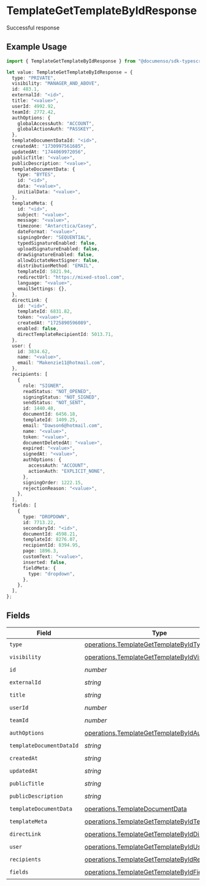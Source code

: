 # TemplateGetTemplateByIdResponse

Successful response

## Example Usage

```typescript
import { TemplateGetTemplateByIdResponse } from "@documenso/sdk-typescript/models/operations";

let value: TemplateGetTemplateByIdResponse = {
  type: "PRIVATE",
  visibility: "MANAGER_AND_ABOVE",
  id: 483.1,
  externalId: "<id>",
  title: "<value>",
  userId: 4992.92,
  teamId: 2772.42,
  authOptions: {
    globalAccessAuth: "ACCOUNT",
    globalActionAuth: "PASSKEY",
  },
  templateDocumentDataId: "<id>",
  createdAt: "1730997561685",
  updatedAt: "1744069972056",
  publicTitle: "<value>",
  publicDescription: "<value>",
  templateDocumentData: {
    type: "BYTES",
    id: "<id>",
    data: "<value>",
    initialData: "<value>",
  },
  templateMeta: {
    id: "<id>",
    subject: "<value>",
    message: "<value>",
    timezone: "Antarctica/Casey",
    dateFormat: "<value>",
    signingOrder: "SEQUENTIAL",
    typedSignatureEnabled: false,
    uploadSignatureEnabled: false,
    drawSignatureEnabled: false,
    allowDictateNextSigner: false,
    distributionMethod: "EMAIL",
    templateId: 5821.94,
    redirectUrl: "https://mixed-stool.com",
    language: "<value>",
    emailSettings: {},
  },
  directLink: {
    id: "<id>",
    templateId: 6831.82,
    token: "<value>",
    createdAt: "1725890596089",
    enabled: false,
    directTemplateRecipientId: 5013.71,
  },
  user: {
    id: 3834.62,
    name: "<value>",
    email: "Makenzie11@hotmail.com",
  },
  recipients: [
    {
      role: "SIGNER",
      readStatus: "NOT_OPENED",
      signingStatus: "NOT_SIGNED",
      sendStatus: "NOT_SENT",
      id: 1440.48,
      documentId: 6456.18,
      templateId: 1409.25,
      email: "Dawson6@hotmail.com",
      name: "<value>",
      token: "<value>",
      documentDeletedAt: "<value>",
      expired: "<value>",
      signedAt: "<value>",
      authOptions: {
        accessAuth: "ACCOUNT",
        actionAuth: "EXPLICIT_NONE",
      },
      signingOrder: 1222.15,
      rejectionReason: "<value>",
    },
  ],
  fields: [
    {
      type: "DROPDOWN",
      id: 7713.22,
      secondaryId: "<id>",
      documentId: 4598.21,
      templateId: 8276.07,
      recipientId: 8394.95,
      page: 1896.3,
      customText: "<value>",
      inserted: false,
      fieldMeta: {
        type: "dropdown",
      },
    },
  ],
};
```

## Fields

| Field                                                                                                            | Type                                                                                                             | Required                                                                                                         | Description                                                                                                      |
| ---------------------------------------------------------------------------------------------------------------- | ---------------------------------------------------------------------------------------------------------------- | ---------------------------------------------------------------------------------------------------------------- | ---------------------------------------------------------------------------------------------------------------- |
| `type`                                                                                                           | [operations.TemplateGetTemplateByIdType](../../models/operations/templategettemplatebyidtype.md)                 | :heavy_check_mark:                                                                                               | N/A                                                                                                              |
| `visibility`                                                                                                     | [operations.TemplateGetTemplateByIdVisibility](../../models/operations/templategettemplatebyidvisibility.md)     | :heavy_check_mark:                                                                                               | N/A                                                                                                              |
| `id`                                                                                                             | *number*                                                                                                         | :heavy_check_mark:                                                                                               | N/A                                                                                                              |
| `externalId`                                                                                                     | *string*                                                                                                         | :heavy_check_mark:                                                                                               | N/A                                                                                                              |
| `title`                                                                                                          | *string*                                                                                                         | :heavy_check_mark:                                                                                               | N/A                                                                                                              |
| `userId`                                                                                                         | *number*                                                                                                         | :heavy_check_mark:                                                                                               | N/A                                                                                                              |
| `teamId`                                                                                                         | *number*                                                                                                         | :heavy_check_mark:                                                                                               | N/A                                                                                                              |
| `authOptions`                                                                                                    | [operations.TemplateGetTemplateByIdAuthOptions](../../models/operations/templategettemplatebyidauthoptions.md)   | :heavy_check_mark:                                                                                               | N/A                                                                                                              |
| `templateDocumentDataId`                                                                                         | *string*                                                                                                         | :heavy_check_mark:                                                                                               | N/A                                                                                                              |
| `createdAt`                                                                                                      | *string*                                                                                                         | :heavy_check_mark:                                                                                               | N/A                                                                                                              |
| `updatedAt`                                                                                                      | *string*                                                                                                         | :heavy_check_mark:                                                                                               | N/A                                                                                                              |
| `publicTitle`                                                                                                    | *string*                                                                                                         | :heavy_check_mark:                                                                                               | N/A                                                                                                              |
| `publicDescription`                                                                                              | *string*                                                                                                         | :heavy_check_mark:                                                                                               | N/A                                                                                                              |
| `templateDocumentData`                                                                                           | [operations.TemplateDocumentData](../../models/operations/templatedocumentdata.md)                               | :heavy_check_mark:                                                                                               | N/A                                                                                                              |
| `templateMeta`                                                                                                   | [operations.TemplateGetTemplateByIdTemplateMeta](../../models/operations/templategettemplatebyidtemplatemeta.md) | :heavy_check_mark:                                                                                               | N/A                                                                                                              |
| `directLink`                                                                                                     | [operations.TemplateGetTemplateByIdDirectLink](../../models/operations/templategettemplatebyiddirectlink.md)     | :heavy_check_mark:                                                                                               | N/A                                                                                                              |
| `user`                                                                                                           | [operations.TemplateGetTemplateByIdUser](../../models/operations/templategettemplatebyiduser.md)                 | :heavy_check_mark:                                                                                               | N/A                                                                                                              |
| `recipients`                                                                                                     | [operations.TemplateGetTemplateByIdRecipient](../../models/operations/templategettemplatebyidrecipient.md)[]     | :heavy_check_mark:                                                                                               | N/A                                                                                                              |
| `fields`                                                                                                         | [operations.TemplateGetTemplateByIdField](../../models/operations/templategettemplatebyidfield.md)[]             | :heavy_check_mark:                                                                                               | N/A                                                                                                              |